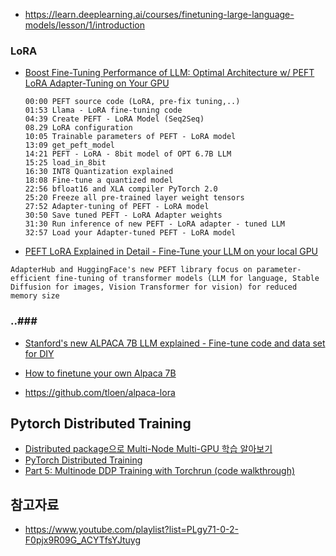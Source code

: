* https://learn.deeplearning.ai/courses/finetuning-large-language-models/lesson/1/introduction


### LoRA ###
* [Boost Fine-Tuning Performance of LLM: Optimal Architecture w/ PEFT LoRA Adapter-Tuning on Your GPU](https://www.youtube.com/watch?v=A-a-l_sFtYM)
  ```
  00:00 PEFT source code (LoRA, pre-fix tuning,..)
  01:53 Llama - LoRA fine-tuning code 
  04:39 Create PEFT - LoRA Model (Seq2Seq)
  08.29 LoRA configuration
  10:05 Trainable parameters of PEFT - LoRA model
  13:09 get_peft_model 
  14:21 PEFT - LoRA - 8bit model of OPT 6.7B LLM
  15:25 load_in_8bit 
  16:30 INT8 Quantization explained 
  18:08 Fine-tune a quantized model
  22:56 bfloat16 and XLA compiler PyTorch 2.0
  25:20 Freeze all pre-trained layer weight tensors
  27:52 Adapter-tuning of PEFT - LoRA model
  30:50 Save tuned PEFT - LoRA Adapter weights
  31:30 Run inference of new PEFT - LoRA adapter - tuned LLM
  32:57 Load your Adapter-tuned PEFT - LoRA model
  ```
* [PEFT LoRA Explained in Detail - Fine-Tune your LLM on your local GPU](https://www.youtube.com/watch?v=YVU5wAA6Txo&list=PLgy71-0-2-F0pjx9R09G_ACYTfsYJtuyg&index=8)
```
AdapterHub and HuggingFace's new PEFT library focus on parameter-efficient fine-tuning of transformer models (LLM for language, Stable Diffusion for images, Vision Transformer for vision) for reduced memory size
```

### ..###
* [Stanford's new ALPACA 7B LLM explained - Fine-tune code and data set for DIY](https://www.youtube.com/watch?v=j6dqO2dSF9c&list=PLgy71-0-2-F0pjx9R09G_ACYTfsYJtuyg&index=9)

* [How to finetune your own Alpaca 7B](https://www.youtube.com/watch?v=LSoqyynKU9E)

* https://github.com/tloen/alpaca-lora

## Pytorch Distributed Training ##

* [Distributed package으로 Multi-Node Multi-GPU 학습 알아보기](https://csm-kr.tistory.com/89)
* [PyTorch Distributed Training](https://leimao.github.io/blog/PyTorch-Distributed-Training/)
* [Part 5: Multinode DDP Training with Torchrun (code walkthrough)](https://www.youtube.com/watch?v=KaAJtI1T2x4&t=266s)

## 참고자료 ##

* https://www.youtube.com/playlist?list=PLgy71-0-2-F0pjx9R09G_ACYTfsYJtuyg
